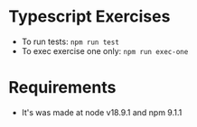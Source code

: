 # Typescript Exercises

- To run tests: `npm run test`
- To exec exercise one only: `npm run exec-one`

# Requirements

- It's was made at node v18.9.1 and npm 9.1.1

